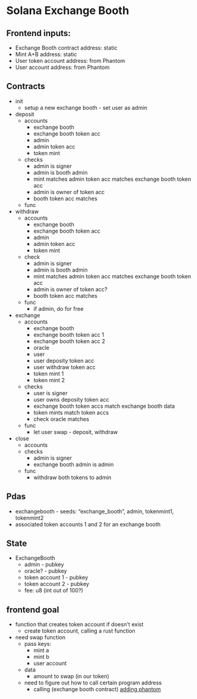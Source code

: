 # Solana Exchange Booth

## Frontend inputs:
- Exchange Booth contract address: static
- Mint A+B address: static
- User token account address: from Phantom
- User account address: from Phantom

## Contracts
- init
    - setup a new exchange booth - set user as admin
- deposit
    - accounts
        - exchange booth
        - exchange booth token acc
        - admin
        - admin token acc
        - token mint
    - checks
        - admin is signer
        - admin is booth admin
        - mint matches admin token acc matches exchange booth token acc
        - admin is owner of token acc
        - booth token acc matches
    - func
- withdraw
    - accounts
        - exchange booth
        - exchange booth token acc
        - admin
        - admin token acc
        - token mint
    - check
        - admin is signer
        - admin is booth admin
        - mint matches admin token acc matches exchange booth token acc
        - admin is owner of token acc?
        - booth token acc matches
    - func
        - if admin, do for free
- exchange
    - accounts
        - exchange booth
        - exchange booth token acc 1
        - exchange booth token acc 2
        - oracle
        - user
        - user deposity token acc
        - user withdraw token acc
        - token mint 1
        - token mint 2
    - checks
        - user is signer
        - user owns deposity token acc
        - exchange booth token accs match exchange booth data
        - token mints match token accs
        - check oracle matches
    - func
        - let user swap - deposit, withdraw
- close
    - accounts
    - checks
        - admin is signer
        - exchange booth admin is admin
    - func
        - withdraw both tokens to admin


## Pdas
 - exchangebooth - seeds: “exchange_booth”, admin, tokenmint1, tokenmint2
 - associated token accounts 1 and 2 for an exchange booth

## State
- ExchangeBooth
    - admin - pubkey
    - oracle? - pubkey
    - token account 1 - pubkey
    - token account 2 - pubkey
    - fee: u8 (int out of 100?)
    
## frontend goal
- function that creates token account if doesn't exist
  - create token account, calling a rust function
- need swap function
  - pass keys: 
    - mint a
    - mint b
    - user account
  - data
    - amount to swap (in our token)
  - need to figure out how to call certain program address
    - calling (exchange booth contract)
[adding phantom](https://www.becomebetterprogrammer.com/web3-react-connect-to-phantom/#Detect_Phantom_Provider_Exists)

